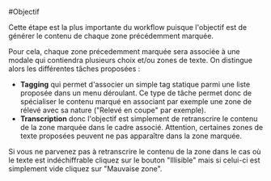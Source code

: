#Objectif

Cette étape est la plus importante du workflow puisque l'objectif est de générer le contenu de chaque zone précédemment marquée.

Pour cela, chaque zone précedemment marquée sera associée à une modale qui contiendra plusieurs choix et/ou zones de texte. On distingue alors les différentes tâches proposées :
<ul>
	<li><strong>Tagging</strong> qui permet d'associer un simple tag statique parmi une liste proposée dans un menu déroulant. Ce type de tâche permet donc de spécialiser le contenu marqué en associant par exemple une zone de rélevé avec sa nature ("Relevé en coupe" par exemple).</li>
	<li><strong>Transcription</strong> donc l'objectif est simplement de retranscrire le contenu de la zone marquée dans le cadre associé. Attention, certaines zones de texte proposées peuvent ne pas apparaître dans la zone marquée.</li>
</ul>

Si vous ne parvenez pas à retranscrire le contenu de la zone dans le cas où le texte est indéchiffrable cliquez sur le bouton "Illisible" mais si celui-ci est simplement vide cliquez sur "Mauvaise zone".